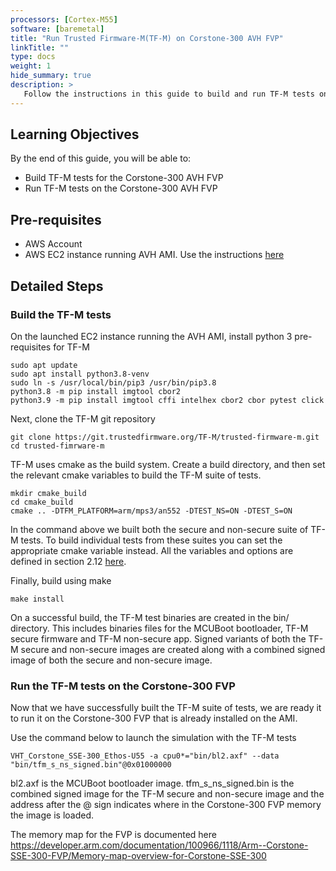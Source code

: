 ```yaml
---
processors: [Cortex-M55]
software: [baremetal]
title: "Run Trusted Firmware-M(TF-M) on Corstone-300 AVH FVP"
linkTitle: ""
type: docs
weight: 1
hide_summary: true
description: >
   Follow the instructions in this guide to build and run TF-M tests on Corstone-300 FVP included in AVH.
---
```


## Learning Objectives 

By the end of this guide, you will be able to:

* Build TF-M tests for the Corstone-300 AVH FVP 
* Run TF-M tests on the Corstone-300 AVH FVP

## Pre-requisites

* AWS Account
* AWS EC2 instance running AVH AMI. Use the instructions [here](iot/avh/launch)

## Detailed Steps

### Build the TF-M tests

On the launched EC2 instance running the AVH AMI, install python 3 pre-requisites for TF-M

```console
sudo apt update
sudo apt install python3.8-venv
sudo ln -s /usr/local/bin/pip3 /usr/bin/pip3.8
python3.8 -m pip install imgtool cbor2
python3.9 -m pip install imgtool cffi intelhex cbor2 cbor pytest click
```

Next, clone the TF-M git repository

```console
git clone https://git.trustedfirmware.org/TF-M/trusted-firmware-m.git
cd trusted-fimrware-m
```

TF-M uses cmake as the build system. Create a build directory, and then set the relevant cmake variables to build the TF-M suite of tests.

```console
mkdir cmake_build
cd cmake_build
cmake .. -DTFM_PLATFORM=arm/mps3/an552 -DTEST_NS=ON -DTEST_S=ON
```

In the command above we built both the secure and non-secure suite of TF-M tests. To build individual tests from these suites you can set the appropriate cmake variable instead. All the variables and options are defined in section 2.12 [here](https://tf-m-user-guide.trustedfirmware.org/docs/getting_started/tfm_build_instruction.html).

Finally, build using make

```console
make install
```

On a successful build, the TF-M test binaries are created in the bin/ directory. This includes binaries files for the MCUBoot bootloader, TF-M secure firmware and TF-M non-secure app. Signed variants of both the TF-M secure and non-secure images are created along with a combined signed image of both the secure and non-secure image.

### Run the TF-M tests on the Corstone-300 FVP

Now that we have successfully built the TF-M suite of tests, we are ready it to run it on the Corstone-300 FVP that is already installed on the AMI.

Use the command below to launch the simulation with the TF-M tests

```console
VHT_Corstone_SSE-300_Ethos-U55 -a cpu0*="bin/bl2.axf" --data "bin/tfm_s_ns_signed.bin"@0x01000000
```

bl2.axf is the MCUBoot bootloader image. tfm_s_ns_signed.bin is the combined signed image for the TF-M secure and non-secure image and the address after the @ sign indicates where in the Corstone-300 FVP memory the image is loaded. 

The memory map for the FVP is documented here https://developer.arm.com/documentation/100966/1118/Arm--Corstone-SSE-300-FVP/Memory-map-overview-for-Corstone-SSE-300


